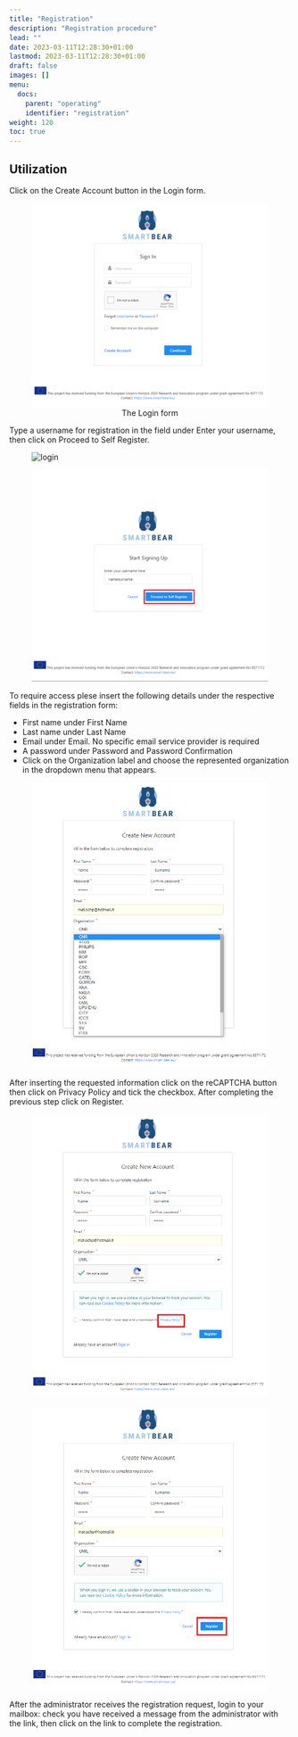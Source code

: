 ```yaml
---
title: "Registration"
description: "Registration procedure"
lead: ""
date: 2023-03-11T12:28:30+01:00
lastmod: 2023-03-11T12:28:30+01:00
draft: false
images: []
menu:
  docs:
    parent: "operating"
    identifier: "registration"
weight: 120
toc: true
---
```


## Utilization

Click on the Create Account button in the Login form.

<figure id="Pic_25" class="centered-figure">
<img src="images/Pic_25.png" alt="login">
<figcaption style="text-align:center"> The Login form </figcaption>
</figure>



Type a username for registration in the field under Enter your username, then click on Proceed to Self Register.


<figure id="Pic_26" class="centered-figure">
<img src="Pic_26.png" alt="login">
<figcaption style="text-align:center"> </figcaption>
</figure>

<figure id="Pic_27" class="centered-figure">
<img src="images/Pic_27.png" alt="login">
<figcaption style="text-align:center"> </figcaption>
</figure>

To require access plese insert the following details under the respective fields in the registration form:

- First name under First Name
- Last name under Last Name
- Email under Email. No specific email service provider is required
- A password under Password and Password Confirmation
- Click on the Organization label and choose the represented organization in the dropdown menu that appears.


<figure id="Pic_29" class="centered-figure">
<img src="images/Pic_29.png" alt="login">
<figcaption style="text-align:center"></figcaption>
</figure>


After inserting the requested information click on the reCAPTCHA button then click on Privacy Policy and tick the checkbox. After completing the previous step click on Register.

<figure id="image032" class="centered-figure">
<img src="images/image032.png" alt="login">
<figcaption style="text-align:center"></figcaption>
</figure>

<figure id="image034" class="centered-figure">
<img src="images/image034.png" alt="login">
<figcaption style="text-align:center"></figcaption>
</figure>

After the administrator receives the registration request, login to your mailbox: check you have received a message from the administrator with the link, then click on the link to complete the registration.
